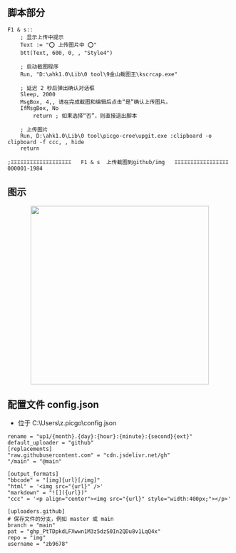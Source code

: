 ## 脚本部分

```
F1 & s::
    ; 显示上传中提示
    Text := "⭕ 上传图片中 ⭕"
    btt(Text, 600, 0, , "Style4")

    ; 启动截图程序
    Run, "D:\ahk1.0\Lib\0 tool\9金山截图王\kscrcap.exe"
    
    ; 延迟 2 秒后弹出确认对话框
    Sleep, 2000
    MsgBox, 4,, 请在完成截图和编辑后点击“是”确认上传图片。
    IfMsgBox, No
        return ; 如果选择“否”，则直接退出脚本
    
    ; 上传图片
    Run, D:\ahk1.0\Lib\0 tool\picgo-croe\upgit.exe :clipboard -o clipboard -f ccc, , hide
    return

;ΞΞΞΞΞΞΞΞΞΞΞΞΞΞΞΞΞΞΞ   F1 & s  上传截图到github/img   ΞΞΞΞΞΞΞΞΞΞΞΞΞΞΞΞΞ  000001-1984
```

## 图示

<p align="center"><img src="https://cdn.jsdelivr.net/gh/zb9678/img@main/cdn/B11.22:16:33:13.png" style="width:400px;"></p>

## 配置文件 config.json
- 位于 C:\Users\z\.picgo\config.json

```
rename = "up1/{month}.{day}:{hour}:{minute}:{second}{ext}"
default_uploader = "github"
[replacements]
"raw.githubusercontent.com" = "cdn.jsdelivr.net/gh"
"/main" = "@main"

[output_formats]
"bbcode" = "[img]{url}[/img]"
"html" = '<img src="{url}" />'
"markdown" = "![]({url})"
"ccc" = '<p align="center"><img src="{url}" style="width:400px;"></p>'

[uploaders.github]
# 保存文件的分支，例如 master 或 main
branch = "main"
pat = "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"
repo = "img"
username = "zb9678"

```